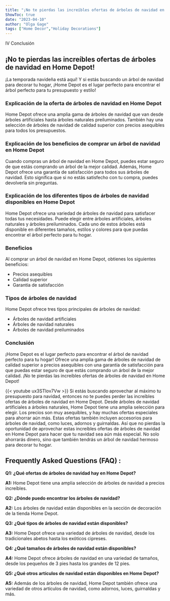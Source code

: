 ```yaml
---
title: "¡No te pierdas las increíbles ofertas de árboles de navidad en Home Depot!"
ShowToc: true 
date: "2023-04-10"
author: "Olga Gage" 
tags: ["Home Decor","Holiday Decorations"]
---
```

IV Conclusión

## ¡No te pierdas las increíbles ofertas de árboles de navidad en Home Depot!

¡La temporada navideña está aquí! Y si estás buscando un árbol de navidad para decorar tu hogar, ¡Home Depot es el lugar perfecto para encontrar el árbol perfecto para tu presupuesto y estilo!

### Explicación de la oferta de árboles de navidad en Home Depot

Home Depot ofrece una amplia gama de árboles de navidad que van desde árboles artificiales hasta árboles naturales preiluminados. También hay una selección de árboles de navidad de calidad superior con precios asequibles para todos los presupuestos.

### Explicación de los beneficios de comprar un árbol de navidad en Home Depot

Cuando compras un árbol de navidad en Home Depot, puedes estar seguro de que estás comprando un árbol de la mejor calidad. Además, Home Depot ofrece una garantía de satisfacción para todos sus árboles de navidad. Esto significa que si no estás satisfecho con tu compra, puedes devolverla sin preguntas.

### Explicación de los diferentes tipos de árboles de navidad disponibles en Home Depot

Home Depot ofrece una variedad de árboles de navidad para satisfacer todas tus necesidades. Puede elegir entre árboles artificiales, árboles naturales y árboles preiluminados. Cada uno de estos árboles está disponible en diferentes tamaños, estilos y colores para que puedas encontrar el árbol perfecto para tu hogar.

### Beneficios

Al comprar un árbol de navidad en Home Depot, obtienes los siguientes beneficios:

- Precios asequibles
- Calidad superior
- Garantía de satisfacción

### Tipos de árboles de navidad

Home Depot ofrece tres tipos principales de árboles de navidad:

- Árboles de navidad artificiales
- Árboles de navidad naturales
- Árboles de navidad preiluminados

### Conclusión

¡Home Depot es el lugar perfecto para encontrar el árbol de navidad perfecto para tu hogar! Ofrece una amplia gama de árboles de navidad de calidad superior a precios asequibles con una garantía de satisfacción para que puedas estar seguro de que estás comprando un árbol de la mejor calidad. ¡No te pierdas las increíbles ofertas de árboles de navidad en Home Depot!

{{< youtube ux3STlov7Vw >}} 
Si estás buscando aprovechar al máximo tu presupuesto para navidad, entonces no te puedes perder las increíbles ofertas de árboles de navidad en Home Depot. Desde árboles de navidad artificiales a árboles naturales, Home Depot tiene una amplia selección para elegir. Los precios son muy asequibles, y hay muchas ofertas especiales para ahorrar aún más. Estas ofertas también incluyen accesorios para árboles de navidad, como luces, adornos y guirnaldas. Así que no pierdas la oportunidad de aprovechar estas increíbles ofertas de árboles de navidad en Home Depot para hacer que tu navidad sea aún más especial. No solo ahorrarás dinero, sino que también tendrás un árbol de navidad hermoso para decorar tu hogar.

## Frequently Asked Questions (FAQ) :
**Q1: ¿Qué ofertas de árboles de navidad hay en Home Depot?**

**A1:** Home Depot tiene una amplia selección de árboles de navidad a precios increíbles.

**Q2: ¿Dónde puedo encontrar los árboles de navidad?**

**A2:** Los árboles de navidad están disponibles en la sección de decoración de la tienda Home Depot.

**Q3: ¿Qué tipos de árboles de navidad están disponibles?**

**A3:** Home Depot ofrece una variedad de árboles de navidad, desde los tradicionales abetos hasta los exóticos cipreses.

**Q4: ¿Qué tamaños de árboles de navidad están disponibles?**

**A4:** Home Depot ofrece árboles de navidad en una variedad de tamaños, desde los pequeños de 3 pies hasta los grandes de 12 pies.

**Q5: ¿Qué otros artículos de navidad están disponibles en Home Depot?**

**A5:** Además de los árboles de navidad, Home Depot también ofrece una variedad de otros artículos de navidad, como adornos, luces, guirnaldas y más.



